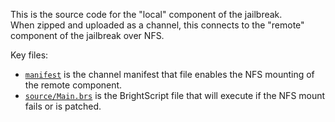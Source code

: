 This is the source code for the "local" component of the jailbreak.  
When zipped and uploaded as a channel, this connects to the "remote" component of the jailbreak over NFS.

Key files:
- [`manifest`](./manifest) is the channel manifest that file enables the NFS mounting of the remote component.  
- [`source/Main.brs`](./source/Main.brs) is the BrightScript file that will execute if the NFS mount fails or is patched.